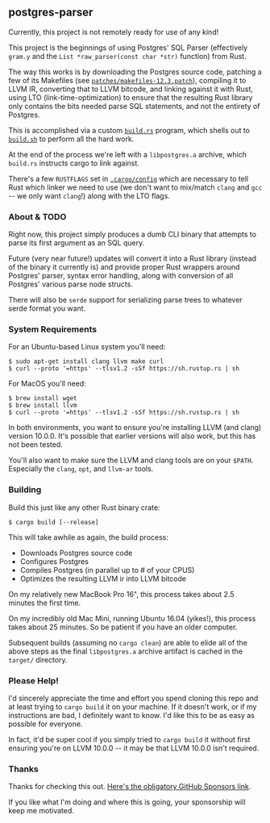 ## postgres-parser

Currently, this project is not remotely ready for use of any kind!

This project is the beginnings of using Postgres' SQL Parser
(effectively `gram.y` and the `List *raw_parser(const char *str)` function)
from Rust.

The way this works is by downloading the Postgres source code, patching
a few of its Makefiles (see [`patches/makefiles-12.3.patch`](patches/makefiles-12.3.patch)),
compiling it to LLVM IR, converting that to LLVM bitcode, and
linking against it with Rust, using LTO (link-time-optimization) to ensure 
that the resulting Rust library only contains the bits needed parse SQL 
statements, and not the entirety of Postgres.

This is accomplished via a custom [`build.rs`](build.rs) program, which 
shells out to [`build.sh`](build.sh) to perform all the hard work.

At the end of the process we're left with a `libpostgres.a` archive, which
`build.rs` instructs cargo to link against.

There's a few `RUSTFLAGS` set in [`.cargo/config`](.cargo/config) which are
necessary to tell Rust which linker we need to use (we don't want to mix/match
`clang` and `gcc` -- we only want `clang`!) along with the LTO flags.

### About & TODO

Right now, this project simply produces a dumb CLI binary that attempts to
parse its first argument as an SQL query.

Future (very near future!) updates will convert it into a Rust library (instead 
of the binary it currently is) and provide proper Rust wrappers around Postgres' 
parser, syntax error handling, along with conversion of all Postgres' 
various parse node structs.

There will also be `serde` support for serializing parse trees to whatever serde
format you want.

### System Requirements

For an Ubuntu-based Linux system you'll need:

```shell script
$ sudo apt-get install clang llvm make curl
$ curl --proto '=https' --tlsv1.2 -sSf https://sh.rustup.rs | sh
```

For MacOS you'll need:

```shell script
$ brew install wget
$ brew install llvm
$ curl --proto '=https' --tlsv1.2 -sSf https://sh.rustup.rs | sh
```

In both environments, you want to ensure you're installing LLVM (and clang) 
version 10.0.0.  It's possible that earlier versions will also work, but
this has not been tested.

You'll also want to make sure the LLVM and clang tools are on your `$PATH`.
Especially the `clang`, `opt`, and `llvm-ar` tools.

### Building

Build this just like any other Rust binary crate:

```shell script
$ cargo build [--release]
```

This will take awhile as again, the build process:

 - Downloads Postgres source code
 - Configures Postgres
 - Compiles Postgres (in parallel up to # of your CPUS)
 - Optimizes the resulting LLVM ir into LLVM bitcode

On my relatively new MacBook Pro 16", this process takes about 2.5 minutes the first
time.  

On my incredibly old Mac Mini, running Ubuntu 16.04 (yikes!), this process takes about
25 minutes.  So be patient if you have an older computer.

Subsequent builds (assuming no `cargo clean`) are able to elide all of the above 
steps as the final `libpostgres.a` archive artifact is cached in the `target/`
directory.

### Please Help!

I'd sincerely appreciate the time and effort you spend cloning this repo and at
least trying to `cargo build` it on your machine.  If it doesn't work, or if my
instructions are bad, I definitely want to know.  I'd like this to be as easy as
possible for everyone.

In fact, it'd be super cool if you simply tried to `cargo build` it without first
ensuring you're on LLVM 10.0.0 -- it may be that LLVM 10.0.0 isn't required.

### Thanks

Thanks for checking this out.  [Here's the obligatory GitHub Sponsors link](https://github.com/sponsors/eeeebbbbrrrr).
  
If you like what I'm doing and where this is going, your sponsorship will keep me 
motivated.

